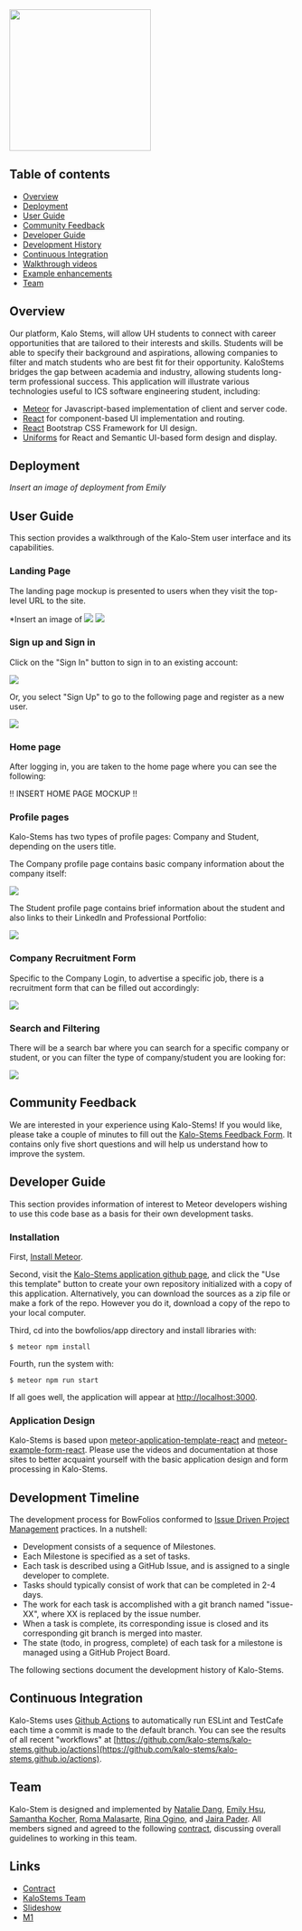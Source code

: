 <img src="pics/kalostems-logo.png" width="250"> 

## Table of contents

* [Overview](#overview)
* [Deployment](#deployment)
* [User Guide](#user-guide)
* [Community Feedback](#community-feedback)
* [Developer Guide](#developer-guide)
* [Development History](#development-history)
* [Continuous Integration](#continuous-integration)
* [Walkthrough videos](#walkthrough-videos)
* [Example enhancements](#example-enhancements)
* [Team](#team)

## Overview

Our platform, Kalo Stems, will allow UH students to connect with career opportunities that are tailored to their interests and skills. Students will be able to specify their background and aspirations, allowing companies to filter and match students who are best fit for their opportunity. KaloStems bridges the gap between academia and industry, allowing students long-term professional success. This application will illustrate various technologies useful to ICS software engineering student, including: 

* [Meteor](https://www.meteor.com/) for Javascript-based implementation of client and server code.
* [React](https://react.dev/) for component-based UI implementation and routing.
* [React](https://react-bootstrap.github.io/) Bootstrap CSS Framework for UI design.
* [Uniforms](https://uniforms.tools/) for React and Semantic UI-based form design and display.

## Deployment
*Insert an image of deployment from Emily*

## User Guide

This section provides a walkthrough of the Kalo-Stem user interface and its capabilities.

### Landing Page
The landing page mockup is presented to users when they visit the top-level URL to the site. 

*Insert an image of 
<img src="pics/LandingMockup1.png">
<img src="pics/LandingMockup2.png">

### Sign up and Sign in
Click on the "Sign In" button to sign in to an existing account:

<img src="pics/login.png">

Or, you select "Sign Up" to go to the following page and register as a new user.

<img src="pics/signup.png">

### Home page
After logging in, you are taken to the home page where you can see the following:

!! INSERT HOME PAGE MOCKUP !!

### Profile pages 
Kalo-Stems has two types of profile pages: Company and Student, depending on the users title.

The Company profile page contains basic company information about the company itself:

<img src="pics/company-prof.png">

The Student profile page contains brief information about the student and also links to their LinkedIn and Professional Portfolio:

<img src="pics/student-profile.png">


### Company Recruitment Form
Specific to the Company Login, to advertise a specific job, there is a recruitment form that can be filled out accordingly:

<img src="pics/company-recruit-form.png">

### Search and Filtering
There will be a search bar where you can search for a specific company or student, or you can filter the type of company/student you are looking for:

<img src="pics/search.png">

## Community Feedback
We are interested in your experience using Kalo-Stems! If you would like, please take a couple of minutes to fill out the [Kalo-Stems Feedback Form](https://forms.gle/2oKuKomB4vn7Znak6). It contains only five short questions and will help us understand how to improve the system.

## Developer Guide
This section provides information of interest to Meteor developers wishing to use this code base as a basis for their own development tasks.

### Installation
First, [Install Meteor](https://docs.meteor.com/install.html).

Second, visit the [Kalo-Stems application github page](https://github.com/kalo-stems/kalo-stems.github.io), and click the "Use this template" button to create your own repository initialized with a copy of this application. Alternatively, you can download the sources as a zip file or make a fork of the repo. However you do it, download a copy of the repo to your local computer.

Third, cd into the bowfolios/app directory and install libraries with:
```angular2html
$ meteor npm install
```

Fourth, run the system with:
```angular2html
$ meteor npm run start
```

If all goes well, the application will appear at [http://localhost:3000](http://localhost:3000).

### Application Design
Kalo-Stems is based upon [meteor-application-template-react](https://ics-software-engineering.github.io/meteor-application-template-react/) and [meteor-example-form-react](https://ics-software-engineering.github.io/meteor-example-form-react/).  Please use the videos and documentation at those sites to better acquaint yourself with the basic application design and form processing in Kalo-Stems.

## Development Timeline
The development process for BowFolios conformed to [Issue Driven Project Management](http://courses.ics.hawaii.edu/ics314f19/modules/project-management/) practices. In a nutshell:

* Development consists of a sequence of Milestones.
* Each Milestone is specified as a set of tasks.
* Each task is described using a GitHub Issue, and is assigned to a single developer to complete.
* Tasks should typically consist of work that can be completed in 2-4 days.
* The work for each task is accomplished with a git branch named "issue-XX", where XX is replaced by the issue number.
* When a task is complete, its corresponding issue is closed and its corresponding git branch is merged into master.
* The state (todo, in progress, complete) of each task for a milestone is managed using a GitHub Project Board.

The following sections document the development history of Kalo-Stems.

## Continuous Integration
Kalo-Stems uses [Github Actions](https://docs.github.com/en/free-pro-team@latest/actions) to automatically run ESLint and TestCafe each time a commit is made to the default branch.  You can see the results of all recent "workflows" at [https://github.com/kalo-stems/kalo-stems.github.io/actions](https://github.com/kalo-stems/kalo-stems.github.io/actions).

## Team
Kalo-Stem is designed and implemented by [Natalie Dang](https://ndang562.github.io/), [Emily Hsu](https://ehsugit.github.io/), [Samantha Kocher](https://samanthakocher.github.io/), [Roma Malasarte](https://romamalasarte.github.io/), [Rina Ogino](https://rinaogino.github.io/), and [Jaira Pader](https://jairabp.github.io/). 
All members signed and agreed to the following [contract](https://docs.google.com/document/d/1pQhVukBdsgP-iYddv36u0Z7tSdybe16vppzxzfB3U6Q/edit?usp=sharing), discussing overall guidelines to working in this team.

## Links
* [Contract](https://docs.google.com/document/d/1pQhVukBdsgP-iYddv36u0Z7tSdybe16vppzxzfB3U6Q/edit?usp=sharing)
* [KaloStems Team](https://github.com/orgs/kalo-stems/teams/kalo-stems)
* [Slideshow](https://www.canva.com/design/DAGBZoxKtCk/fQQk6ZFbjSCNc1vgeSsEIQ/edit)
* [M1](https://github.com/orgs/kalo-stems/projects/3/views/1)
